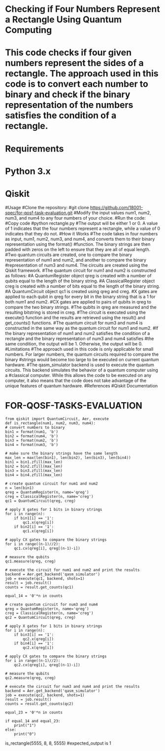 # Checking if Four Numbers Represent a Rectangle Using Quantum Computing
# This code checks if four given numbers represent the sides of a rectangle. The approach used in this code is to convert each number to binary and check if the binary representation of the numbers satisfies the condition of a rectangle.
# Requirements
# Python 3.x
# Qiskit
#Usage
#Clone the repository:
#git clone https://github.com/18001-spec/for-qosf-task-evaluation.git
#Modify the input values num1, num2, num3, and num4 to any four numbers of your choice.
#Run the code:
#Copy code
#python rectangle.py
#The output will be either 1 or 0. A value of 1 indicates that the four numbers represent a rectangle, while a value of 0 indicates that they do not.
#How it Works
#The code takes in four numbers as input, num1, num2, num3, and num4, and converts them to their binary representation using the format() #function. The binary strings are then padded with zeros on the left to ensure that they are all of equal length.
#Two quantum circuits are created, one to compare the binary representation of num1 and num2, and another to compare the binary #representation of num3 and num4. The circuits are created using the Qiskit framework.
#The quantum circuit for num1 and num2 is constructed as follows:
#A QuantumRegister object qreg is created with a number of qubits equal to the length of the binary string.
#A ClassicalRegister object creg is created with a number of bits equal to the length of the binary string.
#A QuantumCircuit object qc1 is created using qreg and creg.
#X gates are applied to each qubit in qreg for every bit in the binary string that is a 1 for both num1 and num2.
#CX gates are applied to pairs of qubits in qreg to compare the two binary strings.
#The qubits in qreg are measured and the resulting bitstring is stored in creg.
#The circuit is executed using the execute() function and the results are retrieved using the result() and get_counts() functions.
#The quantum circuit for num3 and num4 is constructed in the same way as the quantum circuit for num1 and num2.
#If the binary representation of num1 and num2 satisfies the condition of a rectangle and the binary representation of num3 and num4 satisfies #the same condition, the output will be 1. Otherwise, the output will be 0.
#Limitations
#The approach used in this code is only applicable for small numbers. For larger numbers, the quantum circuits required to compare the binary #strings would become too large to be executed on current quantum hardware.
#The qasm_simulator backend is used to execute the quantum circuits. This backend simulates the behavior of a quantum computer using a #classical computer. While this allows the code to be executed on any computer, it also means that the code does not take advantage of the unique features of quantum hardware.
#References
#Qiskit Documentation
# FOR-QOSF-TASKS-EVALUATION

    from qiskit import QuantumCircuit, Aer, execute
    def is_rectangle(num1, num2, num3, num4):
    # convert numbers to binary
    bin1 = format(num1, 'b')
    bin2 = format(num4, 'b')
    bin3 = format(num2, 'b')
    bin4 = format(num3, 'b')

    # make sure the binary strings have the same length
    max_len = max(len(bin1), len(bin2), len(bin3), len(bin4))
    bin1 = bin1.zfill(max_len)
    bin2 = bin2.zfill(max_len)
    bin3 = bin3.zfill(max_len)
    bin4 = bin4.zfill(max_len)

    # create quantum circuit for num1 and num2
    n = len(bin1)
    qreg = QuantumRegister(n, name='qreg')
    creg = ClassicalRegister(n, name='creg')
    qc1 = QuantumCircuit(qreg, creg)

    # apply X gates for 1 bits in binary strings
    for i in range(n):
        if bin1[i] == '1':
            qc1.x(qreg[i])
        if bin2[i] == '1':
            qc1.x(qreg[i])

    # apply CX gates to compare the binary strings
    for i in range((n-1)//2):
        qc1.cx(qreg[i], qreg[(n-1)-i])

    # measure the qubits
    qc1.measure(qreg, creg)

    # execute the circuit for num1 and num2 and print the results
    backend = Aer.get_backend('qasm_simulator')
    job = execute(qc1, backend, shots=1)
    result = job.result()
    counts = result.get_counts(qc1)

    equal_14 = '0'*n in counts

    # create quantum circuit for num3 and num4
    qreg = QuantumRegister(n, name='qreg')
    creg = ClassicalRegister(n, name='creg')
    qc2 = QuantumCircuit(qreg, creg)

    # apply X gates for 1 bits in binary strings
    for i in range(n):
        if bin3[i] == '1':
            qc2.x(qreg[i])
        if bin4[i] == '1':
            qc2.x(qreg[i])

    # apply CX gates to compare the binary strings
    for i in range((n-1)//2):
        qc2.cx(qreg[i], qreg[(n-1)-i])

    # measure the qubits
    qc2.measure(qreg, creg)

    # execute the circuit for num3 and num4 and print the results
    backend = Aer.get_backend('qasm_simulator')
    job = execute(qc2, backend, shots=1)
    result = job.result()
    counts = result.get_counts(qc2)

    equal_23 = '0'*n in counts

    if equal_14 and equal_23:
        print("1")
    else:
        print("0")
is_rectangle(5555, 8, 8, 5555) #expected_output is 1
